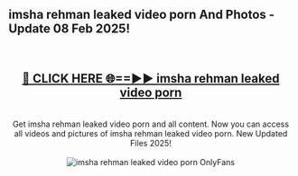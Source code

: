 <h2>imsha rehman leaked video porn And Photos - Update 08 Feb 2025!</h2>
<br>
<div align="center">
<h2><a href="https://cutt.ly/te57wshS" rel="nofollow">🔴 CLICK HERE 🌐==►► imsha rehman leaked video porn</a></h2>
<br>
Get imsha rehman leaked video porn and all content. Now you can access all videos and pictures of imsha rehman leaked video porn. New Updated Files 2025!
<br>
<br>
<a href="https://cutt.ly/te57wshS" rel="nofollow" data-target="animated-image.originalLink"><img src="https://i.ibb.co.com/WyWwxjT/player-gif2.gif" alt="imsha rehman leaked video porn OnlyFans" style="max-width: 100%; display: inline-block;" data-target="animated-image.originalImage"></a>
</div>
<br>